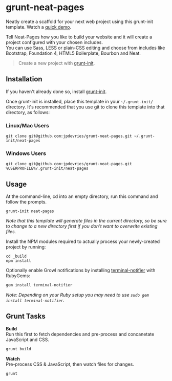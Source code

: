 grunt-neat-pages
==========

Neatly create a scaffold for your next web project using this grunt-init template. Watch a [quick demo](http://quick.as/7ezi4eq).

Tell Neat-Pages how you like to build your website and it will create a project configured with your chosen includes.  
You can use Sass, LESS or plain-CSS editing and choose from includes like Bootstrap, Foundation 4, HTML5 Boilerplate, Bourbon and Neat.

> Create a new project with [grunt-init][].

[grunt-init]: http://gruntjs.com/project-scaffolding

## Installation
If you haven't already done so, install [grunt-init][].

Once grunt-init is installed, place this template in your `~/.grunt-init/` directory. It's recommended that you use git to clone this template into that directory, as follows:

### Linux/Mac Users

```
git clone git@github.com:jpdevries/grunt-neat-pages.git ~/.grunt-init/neat-pages
```

### Windows Users

```
git clone git@github.com:jpdevries/grunt-neat-pages.git %USERPROFILE%/.grunt-init/neat-pages
```

## Usage

At the command-line, cd into an empty directory, run this command and follow the prompts. 

```
grunt-init neat-pages
```

_Note that this template will generate files in the current directory, so be sure to change to a new directory first if you don't want to overwrite existing files._

Install the NPM modules required to actually process your newly-created project by running:

```
cd _build
npm install
```

Optionally enable Growl notifications by installing [terminal-notifier](https://github.com/alextucker/grunt-growl#getting-started) with RubyGems:
```bash
gem install terminal-notifier
```
_Note: Depending on your Ruby setup you may need to use `sudo gem install terminal-notifier`._

## Grunt Tasks
__Build__  
Run this first to fetch dependencies and pre-process and concanetate JavaScript and CSS.
```bash
grunt build
````

__Watch__  
Pre-process CSS & JavaScript, then watch files for changes.
```bash
grunt
````
